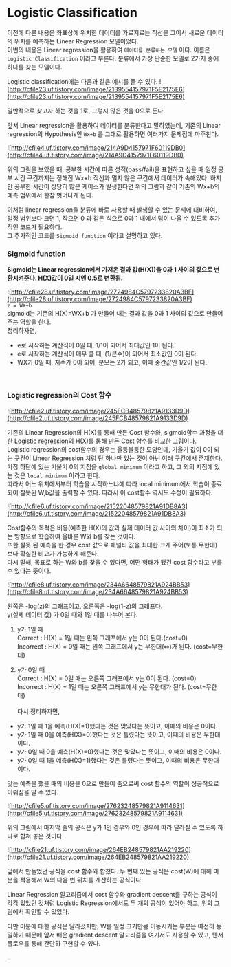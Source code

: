 # Logistic Classification
이전에 다룬 내용은 좌표상에 위치한 데이터를 가로지르는 직선을 그어서 새로운 데이터의 위치를 예측하는 Linear Regression 모델이었다. <br>이번의 내용은 Linear regression을 활용하여 `데이터를 분류하는 모델` 이다. 이름은 `Logistic Classification` 이라고 부른다. 분류에서 가장 단순한 모델로 2가지 중에 하나를 찾는 모델이다.

Logistic classification에는 다음과 같은 예시를 들 수 있다.
![http://cfile23.uf.tistory.com/image/2139554157971F5E2175E6](http://cfile23.uf.tistory.com/image/2139554157971F5E2175E6)

일반적으로 찾고자 하는 것을 1로, 그렇지 않은 것을 0으로 둔다.

앞서 Linear regression을 활용하여 데이터를 분류한다고 말하였는데, 기존의 Linear regression의 Hypothesis인 `Wx+b` 를 그대로 활용하면 여러가지 문제점에 마주친다.

![http://cfile4.uf.tistory.com/image/214A9D4157971F60119DB0](http://cfile4.uf.tistory.com/image/214A9D4157971F60119DB0)

위의 그림을 보았을 때, 공부한 시간에 따른 성적(pass/fail)을 표현하고 싶을 때 일정 공부 시간 구간까지는 정해진 Wx+b 직선과 멀지 않은 구간에서 데이터가 속해있다. 하지만 공부한 시간이 상당히 많은 케이스가 발생한다면 위의 그림과 같이 기존의 Wx+b의 예측 범위에서 한참 벗어나게 된다. 

이처럼 linear regression을 분류에 바로 사용할 때 발생할 수 있는 문제에 대비하여, 일정 범위보다 크면 1, 작으면 0 과 같은 식으로 0과 1 내에서 답이 나올 수 있도록 추가적인 코드가 필요하다.<br>그 추가적인 코드를 `Sigmoid function` 이라고 설명하고 있다.

### Sigmoid function

**Sigmoid는 Linear regression에서 가져온 결과 값(H(X))을 0과 1 사이의 값으로 변환시켜준다. H(X)값이 0일 시엔 0.5로 변환됨.**

![http://cfile28.uf.tistory.com/image/2724984C5797233820A3BF](http://cfile28.uf.tistory.com/image/2724984C5797233820A3BF)<br>
`z = WX+b`<br>
sigmoid는 기존의 H(X)=WX+b 가 만들어 내는 결과 값을 0과 1 사이의 값으로 만들어주는 역할을 한다.<br>
정리하자면, 

- e로 시작하는 계산식이 0일 때, 1/1이 되어서 최대값인 1이 된다.
- e로 시작하는 계산식이 매우 클 때, (1/큰수)이 되어서 최소값인 0이 된다.
- WX가 0일 때, 지수가 0이 되어, 분모는 2가 되고, 이때 중간값인 1/2이 된다.
<br>

### Logistic regression의 Cost 함수

![http://cfile2.uf.tistory.com/image/245FCB48579821A9133D9D](http://cfile2.uf.tistory.com/image/245FCB48579821A9133D9D)

기존의 Linear Regression의 H(X)를 통해 만든 Cost 함수와, sigmoid함수 과정을 더한 Logistic regression의 H(X)를 통해 만든 Cost 함수를 비교한 그림이다.<br>Logistic regression의 cost함수의 경우는 울퉁불퉁한 모양인데, 기울기 값이 0이 되는 구간이 Linear Regression 처럼 단 하나만 있는 것이 아닌 여러 구간에서 존재한다.<br> 가장 하단에 있는 기울기 0의 지점을 `global minimum` 이라고 하고, 그 외의 지점에 있는 것은 `local minimum` 이라고 한다.<br> 따라서 어느 위치에서부터 학습을 시작하느냐에 따라 local minimum에서 학습이 종료되어 잘못된 W,b값을 출력할 수 있다. 따라서 이 cost함수 역시도 수정이 필요하다.
<br>

![http://cfile6.uf.tistory.com/image/21522048579821A91DB8A3](http://cfile6.uf.tistory.com/image/21522048579821A91DB8A3)

Cost함수의 목적은 비용(예측한 H(X)의 값과 실제 데이터 값 사이의 차이)이 최소가 되는 방향으로 학습하여 올바른 W와 b를 찾는 것이다.<br>또한 잘못 된 예측을 한 경우 cost 값으로 패널티 값을 최대한 크게 주어(보통 무한대) 보다 확실한 비교가 가능하게 해준다.<br>
다시 말해, 목표로 하는 W와 b를 찾을 수 있다면, 어떤 형태가 됐건 cost 함수라고 부를 수 있다는 뜻이다.

![http://cfile8.uf.tistory.com/image/234A6648579821A924BB53](http://cfile8.uf.tistory.com/image/234A6648579821A924BB53)

왼쪽은 -log(z)의 그래프이고, 오른쪽은 -log(1-z)의 그래프다.<br>
y(실제 데이터 값) 가  0일 때와 1일 때를 나누어 본다.<br>

1. y가 1일 때<br>Correct : H(X) = 1일 때는 왼쪽 그래프에서 y는 0이 된다.(cost=0)
<br>Incorrect : H(X) = 0일 때는 왼쪽 그래프에서 y는 무한대(∞)가 된다. (cost=무한대)

2. y가 0일 때<br>
Correct : H(X) = 0일 때는 오른쪽 그래프에서 y는 0이 된다. (cost=0)<br>
Incorrect : H(X) = 1일 때는 오른쪽 그래프에서 y는 무한대가 된다. (cost=무한대)
<br><br>다시 정리하자면, <br>  

- y가 1일 때 1을 예측(H(X)=1)했다는 것은 맞았다는 뜻이고, 이때의 비용은 0이다.
- y가 1일 때 0을 예측(H(X)=0)했다는 것은 틀렸다는 뜻이고, 이때의 비용은 무한대이다.
- y가 0일 때 0을 예측(H(X)=0)했다는 것은 맞았다는 뜻이고, 이때의 비용은 0이다.
- y가 0일 때 1을 예측(H(X)=1)했다는 것은 틀렸다는 뜻이고, 이때의 비용은 무한대이다.


맞는 예측을 했을 때의 비용을 0으로 만들어 줌으로써 cost 함수의 역할이 성공적으로 이뤄짐을 알 수 있다.

![http://cfile5.uf.tistory.com/image/27623248579821A9114631](http://cfile5.uf.tistory.com/image/27623248579821A9114631)

위의 그림에서 마지막 줄의 공식은 y가 1인 경우와 0인 경우에 따라 달라질 수 있도록 하나로 합쳐 놓은 것이다.<br>

![http://cfile21.uf.tistory.com/image/264EB248579821AA219220](http://cfile21.uf.tistory.com/image/264EB248579821AA219220)

앞에서 만들었던 공식을 cost 함수와 합쳤다. 두 번째 있는 공식은 cost(W)에 대해 미분을 적용해서 W의 다음 번 위치를 계산하는 공식이다.

Linear Regression 알고리즘에서 cost 함수와 gradient descent를 구하는 공식이 각각 있었던 것처럼 Logistic Regression에서도 두 개의 공식이 있어야 하고, 위의 그림에서 확인할 수 있었다.

다만 미분에 대한 공식은 달라졌지만, W를 일정 크기만큼 이동시키는 부분은 여전히 동일하기 때문에 앞서 배운 gradient descent 알고리즘을 여기서도 사용할 수 있고, 텐서플로우를 통해 간단히 구현할 수 있다.

..

